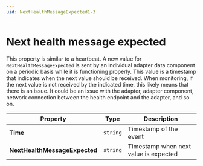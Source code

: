 ```yaml
---
uid: NextHealthMessageExpected1-3
---
```


# Next health message expected

This property is similar to a heartbeat. A new value for `NextHealthMessageExpected` is sent by an individual adapter data component on a periodic basis while it is functioning properly<!--- jokim Mar0322: The individual adapter data component sends... --->. This value is a timestamp that indicates when the next value should be received. When monitoring, if the next value is not received by the indicated time, this likely means that there is an issue. It could be an issue with the adapter, adapter component, network connection between the health endpoint and the adapter, and so on.

| Property                          | Type                                 | Description                            |
|-----------------------------------|--------------------------------------|----------------------------------------|
| **Time**                        | `string`                             | Timestamp of the event                |
| **NextHealthMessageExpected**   | `string`                              | Timestamp when next value is expected |
